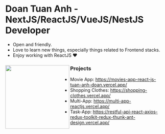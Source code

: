 
# Doan Tuan Anh - NextJS/ReactJS/VueJS/NestJS Developer

- Open and friendly.
- Love to learn new things, especially things related to Frontend stacks.
- Enjoy working with ReactJS ❤

### Projects <a href="https://github.com/AITechChannel"><img align="left" width="auto" height="200" src="https://img.myloview.com/stickers/it-support-icon-vector-person-with-laptop-computer-male-user-person-profile-avatar-globe-symbol-for-working-online-in-a-flat-color-glyph-pictogram-illustration-700-227645428.jpg"></a>


- Movie App: https://movies-app-react-js-tuan-anh-doan.vercel.app/
- Shopping Clothes: https://shopping-clothes.vercel.app/
- Multi-App: https://multi-app-reactjs.vercel.app/
- Task-App: https://restful-api-react-axios-redux-toolkit-redux-thunk-ant-design.vercel.app/

